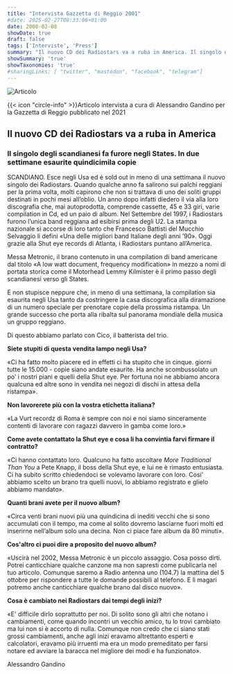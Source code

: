```yaml
---
title: "Intervista Gazzetta di Reggio 2001"
#date: 2025-02-27T08:33:06+01:00
date: 2000-02-08
showDate: true
draft: false
tags: ['Interviste', 'Press']
summary: "Il nuovo CD dei Radiostars va a ruba in America. Il singolo degli scandianesi fa furore negli States. In due settimane esaurite quindicimila copie."
showSummary: 'true'
showTaxonomies: 'true'
#sharingLinks: [ "twitter", "mastodon", "facebook", "telegram"]
---
```

![Articolo](featured.jpg)

{{< icon "circle-info" >}}Articolo intervista a cura di Alessandro Gandino per la Gazzetta di Reggio pubblicato nel 2021

## Il nuovo CD dei Radiostars va a ruba in America
### Il singolo degli scandianesi fa furore negli States. In due settimane esaurite quindicimila copie


SCANDIANO. Esce negli Usa ed é sold out in meno di una settimana il nuovo singolo dei Radiostars. Quando qualche anno fa salirono sui palchi reggiani per la prima volta, molti capirono che non si trattava di uno dei soliti gruppi destinati in pochi mesi all’oblio. Un anno dopo infatti diedero il via alla loro discografia che, mai autoprodotta, comprende cassette, 45 e 33 giri, varie compilation in Cd, ed un paio di album. Nel Settembre del 1997, i Radiostars
furono l’unica band reggiana ad esibirsi prima degli U2. La stampa nazionale si accorse di loro tanto che Francesco Battisti del Mucchio Selvaggio li definì «Una delle migliori band Italiane degli anni ’90». Oggi grazie alla Shut eye records di Atlanta, i Radiostars puntano all’America.

Messa Metronic, il brano contenuto in una compilation di band americane dal titolo «A low watt document, frequency modification» in mezzo a nomi di portata storica come il Motorhead Lemmy
Kilmister è il primo passo degli scandianesi verso gli States.

E non stupisce neppure che, in meno di una settimana, la compilation sia esaurita negli Usa tanto da costringere la casa discografica alla diramazione di un numero speciale per prenotare copie della prossima ristampa. Un grande successo che porta alla ribalta sul panorama mondiale della musica un gruppo reggiano.

Di questo abbiamo parlato con Cico, il batterista del trio.

**Siete stupiti di questa vendita lampo negli Usa?**

«Ci ha fatto molto piacere ed in effetti ci ha stupito che in cinque. giorni tutte le 15.000 - copie siano andate esaurite. Ha anche scombussolato un po’ i nostri piani e quelli della Shut eye. Per fortuna noi ne abbiamo ancora qualcuna ed altre sono in vendita nei negozi di dischi in attesa della ristampa».

**Non lavorerete più con la vostra etichetta italiana?**

«La Vurt recordz di Roma è sempre con noi e noi siamo sinceramente contenti di lavorare con ragazzi davvero in gamba come loro.»

**Come avete contattato la Shut eye e cosa li ha convintia farvi firmare il contratto?**

«Ci hanno contattato loro. Qualcuno ha fatto ascoltare *More Traditional Than You* a Pete Knapp, il boss della Shut eye, e lui ne è rimasto entusiasta. Ci ha subito scritto chiedendoci se volevamo lavorare con loro. Cosi’ abbiamo scelto un brano tra quelli nuovi, lo abbiamo registrato e glielo abbiamo mandato».

**Quanti brani avete per il nuovo album?**

«Circa venti brani nuovi più una quindicina di inediti vecchi che si sono accumulati con il tempo, ma come al solito dovremo lasciarne fuori molti ed inserirne nell’album solo una decina. Non ci piace fare album da 80 minuti».

**Cos'altro ci puoi dire a proposito del nuovo album?**

«Uscirà nel 2002, Messa Metronic è un piccolo assaggio. Cosa posso dirti. Potrei canticchiare qualche canzone ma non sapresti come publicarla nel tuo articolo. Comunque saremo a Radio antenna uno (104.7) la mattina del 5 ottobre per rispondere a tutte le domande possibili al telefono. E lì magari potremo anche canticchiare qualche brano dal disco nuovo».

**Cosa è cambiato nei Radiostars dai tempi degli inizi?**

«E' difficile dirlo soprattutto per noi. Di solito sono gli altri che notano i cambiamenti,
come quando incontri un vecchio amico, tu lo trovi cambiato ma lui non si è accorto
di nulla. Comunque non credo che ci siano stati grossi cambiamenti, anche agli inizi
eravamo altrettanto esperti e calcolatori, eravamo più irruenti ma era un modo premeditato per farsi notare ed avviare la baracca nel migliore dei modi e ha funzionato».

Alessandro Gandino
